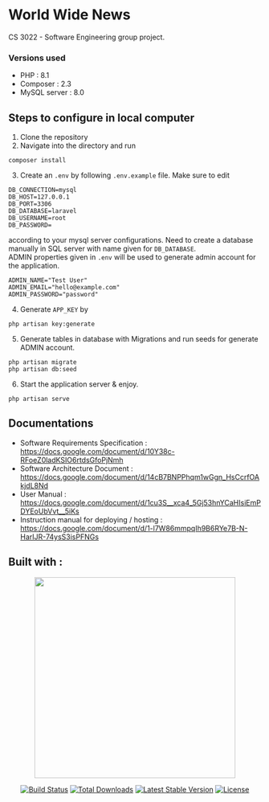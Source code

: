 # World Wide News
CS 3022 - Software Engineering group project.

### Versions used
* PHP : 8.1
* Composer : 2.3
* MySQL server : 8.0

## Steps to configure in local computer
1. Clone the repository
2. Navigate into the directory and run 
``` shell
composer install
```
3. Create an `.env` by following `.env.example` file. Make sure to edit 
```apacheconf
DB_CONNECTION=mysql
DB_HOST=127.0.0.1
DB_PORT=3306
DB_DATABASE=laravel
DB_USERNAME=root
DB_PASSWORD=
```
according to your mysql server configurations. Need to create a database manually in SQL server with name given for ```DB_DATABASE```.<br/>
ADMIN properties given in `.env` will be used to generate admin account for the application. 
```apacheconf
ADMIN_NAME="Test User"
ADMIN_EMAIL="hello@example.com"
ADMIN_PASSWORD="password"
```
4. Generate `APP_KEY` by
```shell
php artisan key:generate
```
5. Generate tables in database with Migrations and run seeds for generate ADMIN account.
```shell
php artisan migrate
php artisan db:seed
```
6. Start the application server & enjoy.
```shell
php artisan serve
```
## Documentations
* Software Requirements Specification : https://docs.google.com/document/d/10Y38c-RFoeZ0ladKSIO6rtdsGfoPjNmh
* Software Architecture Document : https://docs.google.com/document/d/14cB7BNPPhqm1wGgn_HsCcrfOAkjdL8Nd
* User Manual : https://docs.google.com/document/d/1cu3S__xca4_5Gj53hnYCaHIsiEmPDYEoUbVvt__5iKs
* Instruction manual for deploying / hosting : https://docs.google.com/document/d/1-l7W86mmpqIh9B6RYe7B-N-HarIJR-74ysS3isPFNGs
## Built with :
<p align="center"><a href="https://laravel.com" target="_blank"><img src="https://raw.githubusercontent.com/laravel/art/master/logo-lockup/5%20SVG/2%20CMYK/1%20Full%20Color/laravel-logolockup-cmyk-red.svg" width="400"></a></p>

<p align="center">
<a href="https://travis-ci.org/laravel/framework"><img src="https://travis-ci.org/laravel/framework.svg" alt="Build Status"></a>
<a href="https://packagist.org/packages/laravel/framework"><img src="https://img.shields.io/packagist/dt/laravel/framework" alt="Total Downloads"></a>
<a href="https://packagist.org/packages/laravel/framework"><img src="https://img.shields.io/packagist/v/laravel/framework" alt="Latest Stable Version"></a>
<a href="https://packagist.org/packages/laravel/framework"><img src="https://img.shields.io/packagist/l/laravel/framework" alt="License"></a>
</p>
